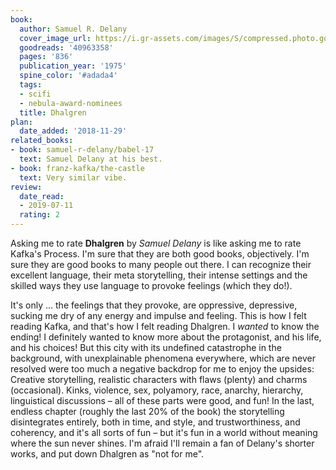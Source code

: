 ```yaml
---
book:
  author: Samuel R. Delany
  cover_image_url: https://i.gr-assets.com/images/S/compressed.photo.goodreads.com/books/1532735651l/40963358._SY475_.jpg
  goodreads: '40963358'
  pages: '836'
  publication_year: '1975'
  spine_color: '#adada4'
  tags:
  - scifi
  - nebula-award-nominees
  title: Dhalgren
plan:
  date_added: '2018-11-29'
related_books:
- book: samuel-r-delany/babel-17
  text: Samuel Delany at his best.
- book: franz-kafka/the-castle
  text: Very similar vibe.
review:
  date_read:
  - 2019-07-11
  rating: 2
---
```


Asking me to rate **Dhalgren** by *Samuel Delany* is like asking me to rate Kafka's Process. I'm sure that they are both
good books, objectively. I'm sure they are good books to many people out there. I can recognize their excellent
language, their meta storytelling, their intense settings and the skilled ways they use language to provoke feelings
(which they do!).

It's only … the feelings that they provoke, are oppressive, depressive, sucking me dry of any energy and impulse and
feeling. This is how I felt reading Kafka, and that's how I felt reading Dhalgren. I *wanted* to know the ending! I
definitely wanted to know more about the protagonist, and his life, and his choices! But this city with its undefined
catastrophe in the background, with unexplainable phenomena everywhere, which are never resolved were too much a
negative backdrop for me to enjoy the upsides: Creative storytelling, realistic characters with flaws (plenty) and
charms (occasional). Kinks, violence, sex, polyamory, race, anarchy, hierarchy, linguistical discussions – all of these
parts were good, and fun! In the last, endless chapter (roughly the last 20% of the book) the storytelling disintegrates
entirely, both in time, and style, and trustworthiness, and coherency, and it's all sorts of fun – but it's fun in a
world without meaning where the sun never shines. I'm afraid I'll remain a fan of Delany's shorter works, and put down
Dhalgren as "not for me".
